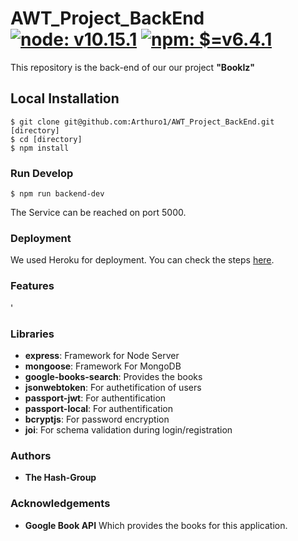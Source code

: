 # AWT_Project_BackEnd  [![node: v10.15.1](https://img.shields.io/badge/node-v10.15.1-green.svg?style=flat-square)](https://nodejs.org/dist/latest-v10.x/docs/api/) [![npm: $=v6.4.1](https://img.shields.io/badge/npm-%3E=v6.4.1.x-red.svg?style=flat-square)](https://www.npmjs.com/package/npm) 
 This repository is the back-end of our our project **"BookIz"**

## Local Installation
``` shell
$ git clone git@github.com:Arthuro1/AWT_Project_BackEnd.git [directory]
$ cd [directory]
$ npm install 
```

### Run Develop
``` shell
$ npm run backend-dev
```
The Service can be reached on port 5000.

### Deployment
We used Heroku for deployment. You can check the steps [here](https://devcenter.heroku.com/articles/git).
### Features
'
### Libraries
*  **express**: Framework for Node Server
* **mongoose**: Framework For MongoDB
* **google-books-search**: Provides the books
* **jsonwebtoken**: For authetification of users
* **passport-jwt**: For authentification
* **passport-local**: For authentification 
* **bcryptjs**: For password encryption 
* **joi**: For schema validation during login/registration 
### Authors
* **The Hash-Group**
### Acknowledgements
+ **Google Book API** Which provides the books for this application.

